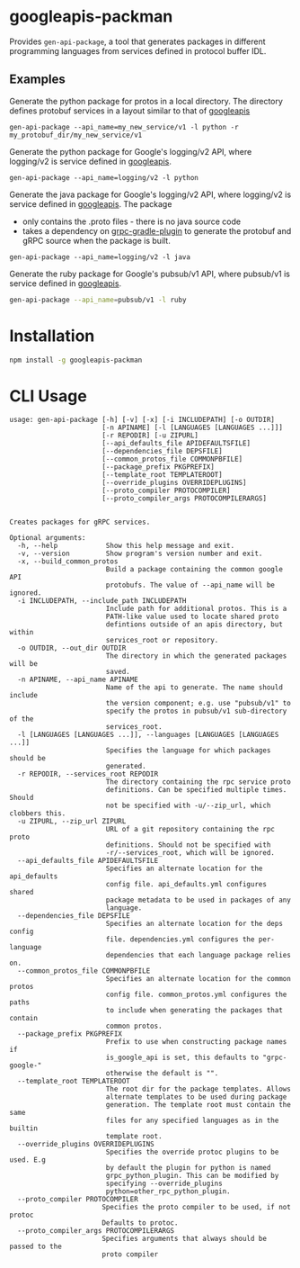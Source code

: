# googleapis-packman

Provides `gen-api-package`, a tool that generates packages in different
programming languages from services defined in protocol buffer IDL.


## Examples

Generate the python package for protos in a local directory.  The directory
defines protobuf services in a layout similar to that of
[googleapis](https://github.com/google/googleapis)


```
gen-api-package --api_name=my_new_service/v1 -l python -r my_protobuf_dir/my_new_service/v1
```

Generate the python package for Google's logging/v2 API, where logging/v2 is
service defined in [googleapis](https://github.com/google/googleapis).


```
gen-api-package --api_name=logging/v2 -l python
```


Generate the java package for Google's logging/v2 API, where logging/v2 is
service defined in [googleapis](https://github.com/google/googleapis). The package

- only contains the .proto files - there is no java source code
- takes a dependency on [grpc-gradle-plugin](https://github.com/google/protobuf-gradle-plugin) to generate the protobuf and gRPC source when the package is built.


```
gen-api-package --api_name=logging/v2 -l java
```

Generate the ruby package for Google's pubsub/v1 API, where pubsub/v1 is
service defined in [googleapis](https://github.com/google/googleapis).


```sh
gen-api-package --api_name=pubsub/v1 -l ruby
```


# Installation

```sh
npm install -g googleapis-packman
```

# CLI Usage
```
usage: gen-api-package [-h] [-v] [-x] [-i INCLUDEPATH] [-o OUTDIR]
                       [-n APINAME] [-l [LANGUAGES [LANGUAGES ...]]]
                       [-r REPODIR] [-u ZIPURL]
                       [--api_defaults_file APIDEFAULTSFILE]
                       [--dependencies_file DEPSFILE]
                       [--common_protos_file COMMONPBFILE]
                       [--package_prefix PKGPREFIX]
                       [--template_root TEMPLATEROOT]
                       [--override_plugins OVERRIDEPLUGINS]
                       [--proto_compiler PROTOCOMPILER]
                       [--proto_compiler_args PROTOCOMPILERARGS]


Creates packages for gRPC services.

Optional arguments:
  -h, --help            Show this help message and exit.
  -v, --version         Show program's version number and exit.
  -x, --build_common_protos
                        Build a package containing the common google API
                        protobufs. The value of --api_name will be ignored.
  -i INCLUDEPATH, --include_path INCLUDEPATH
                        Include path for additional protos. This is a
                        PATH-like value used to locate shared proto
                        defintions outside of an apis directory, but within
                        services_root or repository.
  -o OUTDIR, --out_dir OUTDIR
                        The directory in which the generated packages will be
                        saved.
  -n APINAME, --api_name APINAME
                        Name of the api to generate. The name should include
                        the version component; e.g. use "pubsub/v1" to
                        specify the protos in pubsub/v1 sub-directory of the
                        services_root.
  -l [LANGUAGES [LANGUAGES ...]], --languages [LANGUAGES [LANGUAGES ...]]
                        Specifies the language for which packages should be
                        generated.
  -r REPODIR, --services_root REPODIR
                        The directory containing the rpc service proto
                        definitions. Can be specified multiple times. Should
                        not be specified with -u/--zip_url, which clobbers this.
  -u ZIPURL, --zip_url ZIPURL
                        URL of a git repository containing the rpc proto
                        definitions. Should not be specified with
                        -r/--services_root, which will be ignored.
  --api_defaults_file APIDEFAULTSFILE
                        Specifies an alternate location for the api_defaults
                        config file. api_defaults.yml configures shared
                        package metadata to be used in packages of any
                        language.
  --dependencies_file DEPSFILE
                        Specifies an alternate location for the deps config
                        file. dependencies.yml configures the per-language
                        dependencies that each language package relies on.
  --common_protos_file COMMONPBFILE
                        Specifies an alternate location for the common protos
                        config file. common_protos.yml configures the paths
                        to include when generating the packages that contain
                        common protos.
  --package_prefix PKGPREFIX
                        Prefix to use when constructing package names if
                        is_google_api is set, this defaults to "grpc-google-"
                        otherwise the default is "".
  --template_root TEMPLATEROOT
                        The root dir for the package templates. Allows
                        alternate templates to be used during package
                        generation. The template root must contain the same
                        files for any specified languages as in the builtin
                        template root.
  --override_plugins OVERRIDEPLUGINS
                        Specifies the override protoc plugins to be used. E.g
                        by default the plugin for python is named
                        grpc_python_plugin. This can be modified by
                        specifying --override_plugins
                        python=other_rpc_python_plugin.
  --proto_compiler PROTOCOMPILER
                       Specifies the proto compiler to be used, if not protoc
                       Defaults to protoc.
  --proto_compiler_args PROTOCOMPILERARGS
                       Specifies arguments that always should be passed to the
                       proto compiler
```
